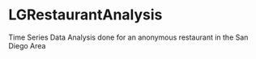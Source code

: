 # LGRestaurantAnalysis
Time Series Data Analysis done for an anonymous restaurant in the San Diego Area
